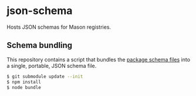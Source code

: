 # json-schema

Hosts JSON schemas for Mason registries.

## Schema bundling

This repository contains a script that bundles the [package schema files](https://github.com/mason-org/mason-registry/tree/main/schemas)
into a single, portable, JSON schema file.

```sh
$ git submodule update --init
$ npm install
$ node bundle
```
